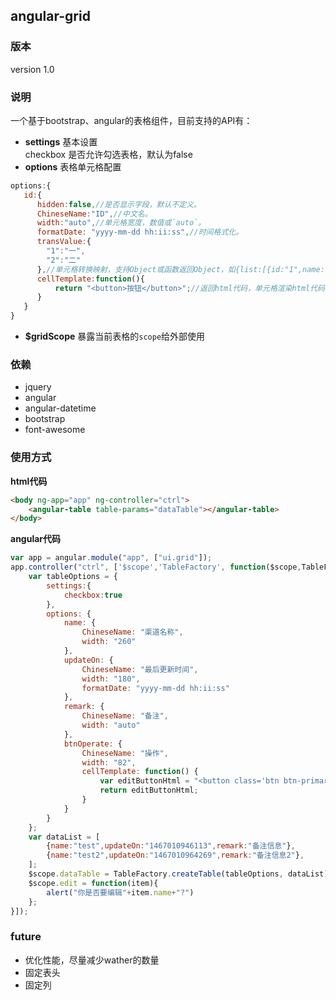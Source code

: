 ## angular-grid
### 版本
version 1.0
### 说明
一个基于bootstrap、angular的表格组件，目前支持的API有：  

- **settings** 基本设置  
  checkbox 是否允许勾选表格，默认为false
- **options** 表格单元格配置  

```javascript
options:{
   id:{
	  hidden:false,//是否显示字段，默认不定义。
      ChineseName:"ID",//中文名。
	  width:"auto",//单元格宽度，数值或`auto`。
      formatDate: "yyyy-mm-dd hh:ii:ss",//时间格式化。
	  transValue:{
		"1":"一",
		"2":"二"
	  },//单元格转换映射，支持Object或函数返回Object，如{list:[{id:"1",name:"一"},{id:"2",name:"二"}]，key:"id",value:"name"}]
	  cellTemplate:function(){
		  return "<button>按钮</button>";//返回html代码，单元格渲染html代码。
      }
   }
}
``` 
- **$gridScope** 暴露当前表格的`scope`给外部使用  


### 依赖

- jquery
- angular
- angular-datetime
- bootstrap
- font-awesome

### 使用方式


**html代码**

```html
<body ng-app="app" ng-controller="ctrl">
    <angular-table table-params="dataTable"></angular-table>
</body>
```

**angular代码**
```javascript
var app = angular.module("app", ["ui.grid"]);
app.controller("ctrl", ['$scope','TableFactory', function($scope,TableFactory) {
    var tableOptions = {
        settings:{
            checkbox:true
        },
        options: {
            name: {
                ChineseName: "渠道名称",
                width: "260"
            },
            updateOn: {
                ChineseName: "最后更新时间",
                width: "180",
                formatDate: "yyyy-mm-dd hh:ii:ss"
            },
            remark: {
                ChineseName: "备注",
                width: "auto"
            },
            btnOperate: {
                ChineseName: "操作",
                width: "82",
                cellTemplate: function() {
                    var editButtonHtml = "<button class='btn btn-primary' ng-click='gridScope.edit(tr)'><span class='icon icon-edit'></span><span class='text'>编辑</span></button>";
                    return editButtonHtml;
                }
            }
        }
    };
    var dataList = [
        {name:"test",updateOn:"1467010946113",remark:"备注信息"},
        {name:"test2",updateOn:"1467010964269",remark:"备注信息2"},
    ];
    $scope.dataTable = TableFactory.createTable(tableOptions, dataList);
    $scope.edit = function(item){
        alert("你是否要编辑"+item.name+"?")
    };
}]);
```

### future
- 优化性能，尽量减少wather的数量
- 固定表头
- 固定列

